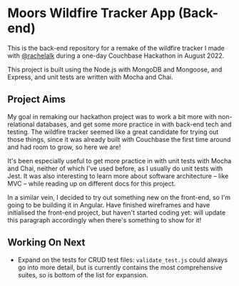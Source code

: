 # Moors Wildfire Tracker App (Back-end)

This is the back-end repository for a remake of the wildfire tracker I made with [@rachelalk](https://github.com/rachelalk) during a one-day Couchbase Hackathon in August 2022.

This project is built using the Node.js with MongoDB and Mongoose, and Express, and unit tests are written with Mocha and Chai.

## Project Aims

My goal in remaking our hackathon project was to work a bit more with non-relational databases, and get some more practice in with back-end tech and testing. The wildfire tracker seemed like a great candidate for trying out those things, since it was already built with Couchbase the first time around and had room to grow, so here we are!

It's been especially useful to get more practice in with unit tests with Mocha and Chai, neither of which I've used before, as I usually do unit tests with Jest. It was also interesting to learn more about software architecture – like MVC – while reading up on different docs for this project.

In a similar vein, I decided to try out something new on the front-end, so I'm going to be building it in Angular. Have finished wireframes and have initialised the front-end project, but haven't started coding yet: will update this paragraph accordingly when there's something to show for it!

## Working On Next

- Expand on the tests for CRUD test files: `validate_test.js` could always go into more detail, but is currently contains the most comprehensive suites, so is bottom of the list for expansion.

